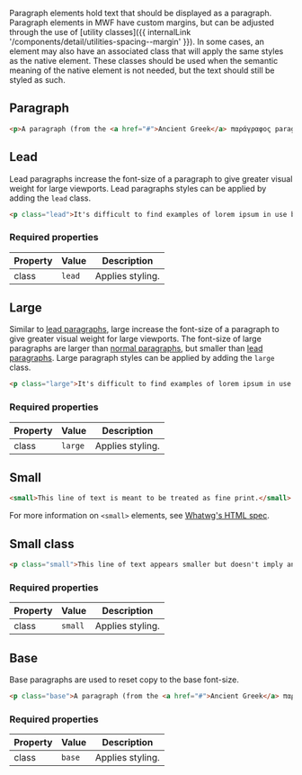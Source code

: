Paragraph elements hold text that should be displayed as a paragraph. Paragraph elements in MWF have custom margins, but can be adjusted through the use of [utility classes]({{ internalLink '/components/detail/utilities-spacing--margin' }}).  In some cases, an element may also have an associated class that will apply the same styles as the native element. These classes should be used when the semantic meaning of the native element is not needed, but the text should still be styled as such.

## Paragraph
```html
<p>A paragraph (from the <a href="#">Ancient Greek</a> παράγραφος paragraphos, "to write beside" or "written beside") is aself-contained unit of a discourse in writing dealing with a particular point or idea. A paragraph consistsof one or more sentences. Though not required by the <a href="#">syntax</a> of any language, paragraphs are usually anexpected part of formal writing, used to organize longer prose.</p>
```

## Lead
Lead paragraphs increase the font-size of a paragraph to give greater visual weight for large viewports. Lead paragraphs styles can be applied by adding the `lead` class.

```html
<p class="lead">It's difficult to find examples of lorem ipsum in use before Letraset made it popular as a dummy text in the 1960s, although McClintock says he remembers coming across the lorem ipsum passage in a book of old metal type samples.</p>
```
### Required properties

| Property | Value | Description |
|----------|-------|-------------|
| class | `lead` | Applies styling. |

## Large
Similar to [lead paragraphs](#lead), large increase the font-size of a paragraph to give greater visual weight for large viewports. The font-size of large paragraphs are larger than [normal paragraphs](#paragraph), but smaller than [lead paragraphs](#lead). Large paragraph styles can be applied by adding the `large` class.

```html
<p class="large">It's difficult to find examples of lorem ipsum in use before Letraset made it popular as a dummy text in the 1960s, although McClintock says he remembers coming across the lorem ipsum passage in a book of old metal type samples.</p>
```

### Required properties

| Property | Value | Description |
|----------|-------|-------------|
| class | `large` | Applies styling. |

## Small

```html
<small>This line of text is meant to be treated as fine print.</small>
```

For more information on `<small>` elements, see [Whatwg's HTML spec](https://html.spec.whatwg.org/multipage/text-level-semantics.html#the-small-element).

## Small class

```html
<p class="small">This line of text appears smaller but doesn't imply any semantic meaning.</p>
```

### Required properties

| Property | Value | Description |
|----------|-------|-------------|
| class | `small` | Applies styling. |

## Base
Base paragraphs are used to reset copy to the base font-size.

```html
<p class="base">A paragraph (from the <a href="#">Ancient Greek</a> παράγραφος paragraphos, "to write beside" or "written beside") is aself-contained unit of a discourse in writing dealing with a particular point or idea. A paragraph consists of one or more sentences. Though not required by the <a href="#">syntax</a> of any language, paragraphs are usually anexpected part of formal writing, used to organize longer prose.</p>
```

### Required properties

| Property | Value | Description |
|----------|-------|-------------|
| class | `base` | Applies styling. |
